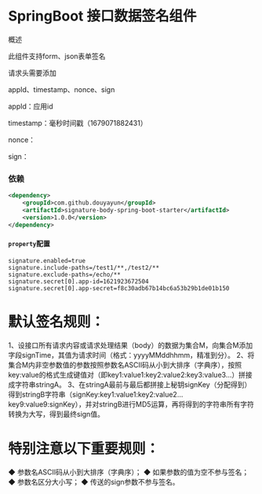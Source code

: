 # SpringBoot 接口数据签名组件

概述

此组件支持form、json表单签名

请求头需要添加

appId、timestamp、nonce、sign

appId：应用id

timestamp：毫秒时间戳（1679071882431）

nonce：

sign：

### 依赖

```xml
<dependency>
    <groupId>com.github.douyayun</groupId>
    <artifactId>signature-body-spring-boot-starter</artifactId>
    <version>1.0.0</version>
</dependency>
```

#### `property`配置

```
signature.enabled=true
signature.include-paths=/test1/**,/test2/**
signature.exclude-paths=/echo/**
signature.secret[0].app-id=1621923672504
signature.secret[0].app-secret=f8c30adb67b14bc6a53b29b1de01b150
```

# 默认签名规则：

1、设接口所有请求内容或请求处理结果（body）的数据为集合M，向集合M添加字段signTime，其值为请求时间（格式：yyyyMMddhhmm，精准到分）。
2、将集合M内非空参数值的参数按照参数名ASCII码从小到大排序（字典序），按照key:value的格式生成键值对（即key1:value1:key2:value2:key3:value3…）拼接成字符串stringA。
3、在stringA最前与最后都拼接上秘钥signKey（分配得到）得到stringB字符串（signKey:key1:value1:key2:value2…key9:value9:signKey），并对stringB进行MD5运算，再将得到的字符串所有字符转换为大写，得到最终sign值。

# 特别注意以下重要规则：

◆ 参数名ASCII码从小到大排序（字典序）；
◆ 如果参数的值为空不参与签名；
◆ 参数名区分大小写；
◆ 传送的sign参数不参与签名。